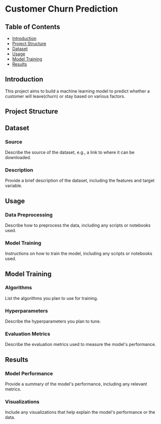 # Customer Churn Prediction

## Table of Contents
- [Introduction](#introduction)
- [Project Structure](#project-structure)
- [Dataset](#dataset)
- [Usage](#usage)
- [Model Training](#model-training)
- [Results](#results)

## Introduction
This project aims to build a machine learning model to predict whether a customer will leave(churn) or stay based on various factors.

## Project Structure


## Dataset
### Source
Describe the source of the dataset, e.g., a link to where it can be downloaded.

### Description
Provide a brief description of the dataset, including the features and target variable.


## Usage
### Data Preprocessing
Describe how to preprocess the data, including any scripts or notebooks used.

### Model Training
Instructions on how to train the model, including any scripts or notebooks used.

## Model Training
### Algorithms
List the algorithms you plan to use for training.

### Hyperparameters
Describe the hyperparameters you plan to tune.

### Evaluation Metrics
Describe the evaluation metrics used to measure the model's performance.

## Results
### Model Performance
Provide a summary of the model's performance, including any relevant metrics.

### Visualizations
Include any visualizations that help explain the model's performance or the data.
